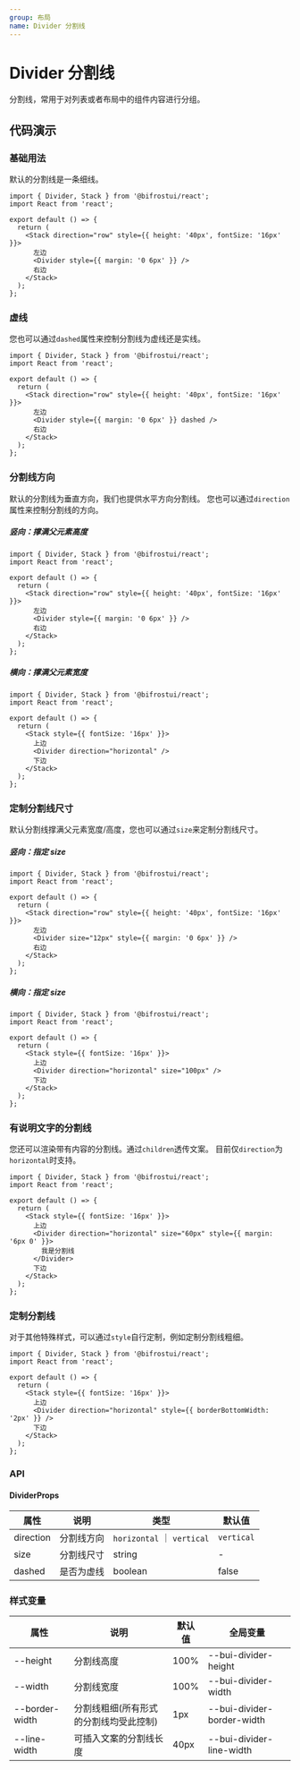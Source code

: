 ```yaml
---
group: 布局
name: Divider 分割线
---
```


# Divider 分割线

分割线，常用于对列表或者布局中的组件内容进行分组。

## 代码演示

### 基础用法

默认的分割线是一条细线。

```tsx
import { Divider, Stack } from '@bifrostui/react';
import React from 'react';

export default () => {
  return (
    <Stack direction="row" style={{ height: '40px', fontSize: '16px' }}>
      左边
      <Divider style={{ margin: '0 6px' }} />
      右边
    </Stack>
  );
};
```

### 虚线

您也可以通过`dashed`属性来控制分割线为虚线还是实线。

```tsx
import { Divider, Stack } from '@bifrostui/react';
import React from 'react';

export default () => {
  return (
    <Stack direction="row" style={{ height: '40px', fontSize: '16px' }}>
      左边
      <Divider style={{ margin: '0 6px' }} dashed />
      右边
    </Stack>
  );
};
```

### 分割线方向

默认的分割线为垂直方向，我们也提供水平方向分割线。
您也可以通过`direction`属性来控制分割线的方向。

##### 竖向：撑满父元素高度

```tsx
import { Divider, Stack } from '@bifrostui/react';
import React from 'react';

export default () => {
  return (
    <Stack direction="row" style={{ height: '40px', fontSize: '16px' }}>
      左边
      <Divider style={{ margin: '0 6px' }} />
      右边
    </Stack>
  );
};
```

##### 横向：撑满父元素宽度

```tsx
import { Divider, Stack } from '@bifrostui/react';
import React from 'react';

export default () => {
  return (
    <Stack style={{ fontSize: '16px' }}>
      上边
      <Divider direction="horizontal" />
      下边
    </Stack>
  );
};
```

### 定制分割线尺寸

默认分割线撑满父元素宽度/高度，您也可以通过`size`来定制分割线尺寸。

##### 竖向：指定 size

```tsx
import { Divider, Stack } from '@bifrostui/react';
import React from 'react';

export default () => {
  return (
    <Stack direction="row" style={{ height: '40px', fontSize: '16px' }}>
      左边
      <Divider size="12px" style={{ margin: '0 6px' }} />
      右边
    </Stack>
  );
};
```

##### 横向：指定 size

```tsx
import { Divider, Stack } from '@bifrostui/react';
import React from 'react';

export default () => {
  return (
    <Stack style={{ fontSize: '16px' }}>
      上边
      <Divider direction="horizontal" size="100px" />
      下边
    </Stack>
  );
};
```

### 有说明文字的分割线

您还可以渲染带有内容的分割线。通过`children`透传文案。
目前仅`direction`为`horizontal`时支持。

```tsx
import { Divider, Stack } from '@bifrostui/react';
import React from 'react';

export default () => {
  return (
    <Stack style={{ fontSize: '16px' }}>
      上边
      <Divider direction="horizontal" size="60px" style={{ margin: '6px 0' }}>
        我是分割线
      </Divider>
      下边
    </Stack>
  );
};
```

### 定制分割线

对于其他特殊样式，可以通过`style`自行定制，例如定制分割线粗细。

```tsx
import { Divider, Stack } from '@bifrostui/react';
import React from 'react';

export default () => {
  return (
    <Stack style={{ fontSize: '16px' }}>
      上边
      <Divider direction="horizontal" style={{ borderBottomWidth: '2px' }} />
      下边
    </Stack>
  );
};
```

### API

#### DividerProps

| 属性      | 说明       | 类型                       | 默认值     |
| --------- | ---------- | -------------------------- | ---------- |
| direction | 分割线方向 | `horizontal` ｜ `vertical` | `vertical` |
| size      | 分割线尺寸 | string                     | -          |
| dashed    | 是否为虚线 | boolean                    | false      |

### 样式变量

| 属性           | 说明                                   | 默认值 | 全局变量                   |
| -------------- | -------------------------------------- | ------ | -------------------------- |
| --height       | 分割线高度                             | 100%   | --bui-divider-height       |
| --width        | 分割线宽度                             | 100%   | --bui-divider-width        |
| --border-width | 分割线粗细(所有形式的分割线均受此控制) | 1px    | --bui-divider-border-width |
| --line-width   | 可插入文案的分割线长度                 | 40px   | --bui-divider-line-width   |
